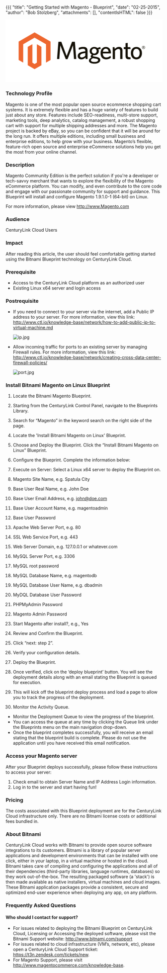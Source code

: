 {{{
  "title": "Getting Started with Magento - Blueprint",
  "date": "02-25-2015",
  "author": "Bob Stolzberg",
  "attachments": [],
  "contentIsHTML": false
}}}

![Magento Logo](../../images/magento-logo.png)

### Technology Profile
Magento is one of the most popular open source ecommerce shopping cart systems. It is extremely flexible and has a huge variety of features to build just about any store. Features include SEO-readiness, multi-store support, marketing tools, deep analytics, catalog management, a robust shopping cart with support for multiple shipping addresses and more. The Magento project is backed by eBay, so you can be confident that it will be around for the long run. It offers multiple editions, including small business and enterprise editions, to help grow with your business. Magento’s flexible, feature-rich open source and enterprise eCommerce solutions help you get the most from your online channel.

### Description
Magento Community Edition is the perfect solution if you're a developer or tech-savvy merchant that wants to explore the flexibility of the Magento eCommerce platform. You can modify, and even contribute to the core code and engage with our passionate community for support and guidance.  This Blueprint will install and configure Magento 1.9.1.0-1 (64-bit) on Linux.

For more information, please view http://www.Magento.com

### Audience
CenturyLink Cloud Users

### Impact
After reading this article, the user should feel comfortable getting started using the Bitnami Blueprint technology on CenturyLink Cloud.


### Prerequisite
- Access to the CenturyLink Cloud platform as an authorized user
- Existing Linux x64 server and login access

### Postrequisite

- If you need to connect to your server via the internet, add a Public IP address to your server.  For more information, view this link: http://www.ctl.io/knowledge-base/network/how-to-add-public-ip-to-virtual-machine.md

    ![ip.jpg](https://t3n.zendesk.com/attachments/token/kObGC9P2IjP1ate0NexwFNiXz/?name=ip.jpg)

- Allow incoming traffic for ports to an existing server by managing Firewall rules.  For more information, view this link: http://www.ctl.io/knowledge-base/network/creating-cross-data-center-firewall-policies/

    ![port.jpg](https://t3n.zendesk.com/attachments/token/1Ufw0JjIWW8XfASYLh4x3Irl9/?name=port.jpg)


### Install Bitnami Magento on Linux Blueprint
1. Locate the Bitnami Magento Blueprint.
  1. Starting from the CenturyLink Control Panel, navigate to the Blueprints Library.
  2. Search for “Magento” in the keyword search on the right side of the page.
  3. Locate the 'Install Bitnami Magento on Linux' Blueprint.

2. Choose and Deploy the Blueprint. Click the “Install Bitnami Magento on Linux” Blueprint.

3. Configure the Blueprint. Complete the information below:
  1. Execute on Server: Select a Linux x64 server to deploy the Blueprint on.
  2. Magento Site Name, e.g. Spatula City
  3. Base User Real Name, e.g. John Doe
  4. Base User Email Address, e.g. john@doe.com
  5. Base User Account Name, e.g. magentoadmin
  6. Base User Password
  7. Apache Web Server Port, e.g. 80
  8. SSL Web Service Port, e.g. 443
  9. Web Server Domain, e.g. 127.0.0.1 or whatever.com
  10. MySQL Server Port, e.g. 3306
  11. MySQL root password
  12. MySQL Database Name, e.g. magentodb
  13. MySQL Database User Name, e.g. dbadmin
  14. MyDQL Database User Password
  15. PHPMyAdmin Password
  16. Magento Admin Password
  17. Start Magento after install?, e.g., Yes

4. Review and Confirm the Blueprint.
  1. Click “next: step 2”.
  2. Verify your configuration details.

5. Deploy the Blueprint.
  1. Once verified, click on the ‘deploy blueprint’ button. You will see the deployment details along with an email stating the Blueprint is queued for execution.
  2. This will kick off the blueprint deploy process and load a page to allow you to track the progress of the deployment.

6. Monitor the Activity Queue.
  * Monitor the Deployment Queue to view the progress of the blueprint.
  * You can access the queue at any time by clicking the Queue link under the Blueprints menu on the main navigation drop-down.
  * Once the blueprint completes successfully, you will receive an email stating that the blueprint build is complete. Please do not use the application until you have received this email notification.


### Access your Magento server
After your Blueprint deploys successfully, please follow these instructions to access your server:
  1. Check email to obtain Server Name and IP Address Login information.
  2. Log in to the server and start having fun!

### Pricing
The costs associated with this Blueprint deployment are for the CenturyLink Cloud infrastructure only.  There are no Bitnami license costs or additional fees bundled in.

### About Bitnami
CenturyLink Cloud works with Bitnami to provide open source software integrations to its customers.  Bitnami is a library of popular server applications and development environments that can be installed with one click, either in your laptop, in a virtual machine or hosted in the cloud. Bitnami takes care of compiling and configuring the applications and all of their dependencies (third-party libraries, language runtimes, databases) so they work out-of-the-box. The resulting packaged software (a 'stack') is then made available as native installers, virtual machines and cloud images. These Bitnami application packages provide a consistent, secure and optimized end-user experience when deploying any app, on any platform.

### Frequently Asked Questions

#### Who should I contact for support?
* For issues related to deploying the Bitnami Blueprint on CenturyLink Cloud, Licensing or Accessing the deployed software, please visit the Bitnami Support website: http://www.bitnami.com/support
* For issues related to cloud infrastructure (VM’s, network, etc), please open a CenturyLink Cloud Support ticket: https://t3n.zendesk.com/tickets/new.
* For Magento Support, please visit http://www.magentocommerce.com/knowledge-base.
